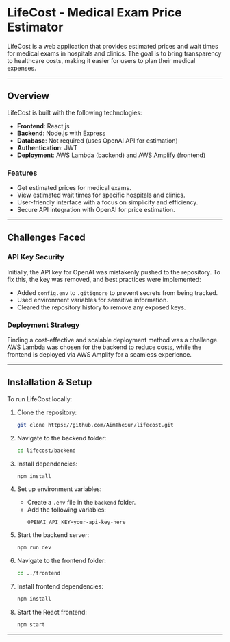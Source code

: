 # LifeCost - Medical Exam Price Estimator

LifeCost is a web application that provides estimated prices and wait times for medical exams in hospitals and clinics. The goal is to bring transparency to healthcare costs, making it easier for users to plan their medical expenses.

---

## Overview

LifeCost is built with the following technologies:
- **Frontend**: React.js
- **Backend**: Node.js with Express
- **Database**: Not required (uses OpenAI API for estimation)
- **Authentication**: JWT
- **Deployment**: AWS Lambda (backend) and AWS Amplify (frontend)

### Features
- Get estimated prices for medical exams.
- View estimated wait times for specific hospitals and clinics.
- User-friendly interface with a focus on simplicity and efficiency.
- Secure API integration with OpenAI for price estimation.

---
## Challenges Faced

### API Key Security
Initially, the API key for OpenAI was mistakenly pushed to the repository. To fix this, the key was removed, and best practices were implemented:
- Added `config.env` to `.gitignore` to prevent secrets from being tracked.
- Used environment variables for sensitive information.
- Cleared the repository history to remove any exposed keys.

### Deployment Strategy
Finding a cost-effective and scalable deployment method was a challenge. AWS Lambda was chosen for the backend to reduce costs, while the frontend is deployed via AWS Amplify for a seamless experience.

---
## Installation & Setup

To run LifeCost locally:

1. Clone the repository:
   ```bash
   git clone https://github.com/AimTheSun/lifecost.git
   ```

2. Navigate to the backend folder:
   ```bash
   cd lifecost/backend
   ```

3. Install dependencies:
   ```bash
   npm install
   ```

4. Set up environment variables:
   - Create a `.env` file in the `backend` folder.
   - Add the following variables:
     ```
     OPENAI_API_KEY=your-api-key-here
     ```

5. Start the backend server:
   ```bash
   npm run dev
   ```

6. Navigate to the frontend folder:
   ```bash
   cd ../frontend
   ```

7. Install frontend dependencies:
   ```bash
   npm install
   ```

8. Start the React frontend:
   ```bash
   npm start
   ```

---

